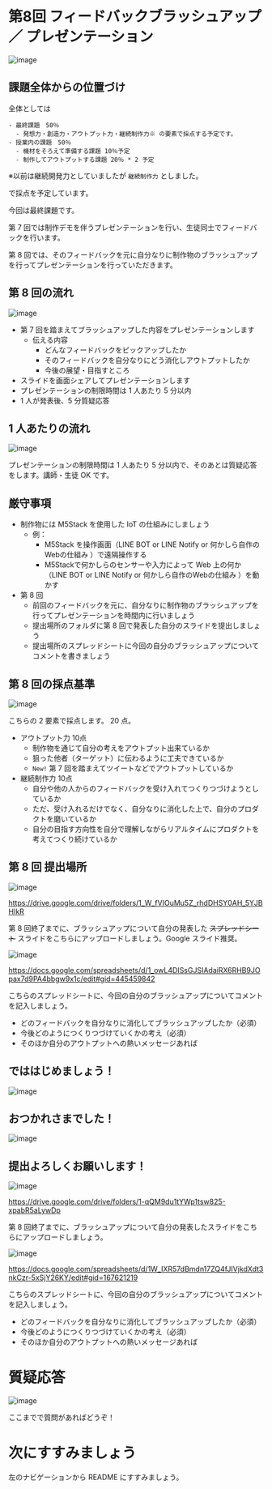 # 第8回 フィードバックブラッシュアップ／ プレゼンテーション

![image](https://i.gyazo.com/2fe8f1e2d461451f6b5212996272c3ee.jpg)

## 課題全体からの位置づけ

全体としては

```
- 最終課題　50％
  - 発想力・創造力・アウトプット力・継続制作力※ の要素で採点する予定です。
- 授業内の課題　50％
  - 機材をそろえて準備する課題 10％予定
  - 制作してアウトプットする課題 20％ * 2 予定
```

※以前は継続開発力としていましたが `継続制作力` としました。 

で採点を予定しています。

今回は最終課題です。

第 7 回では制作デモを伴うプレゼンテーションを行い、生徒同士でフィードバックを行います。

第 8 回では、そのフィードバックを元に自分なりに制作物のブラッシュアップを行ってプレゼンテーションを行っていただきます。

## 第 8 回の流れ

![image](https://i.gyazo.com/a487699b6132c7a8ee291008a43d5163.png)

- 第 7 回を踏まえてブラッシュアップした内容をプレゼンテーションします
  - 伝える内容
    - どんなフィードバックをピックアップしたか
    - そのフィードバックを自分なりにどう消化しアウトプットしたか
    - 今後の展望・目指すところ
- スライドを画面シェアしてプレゼンテーションします
- プレゼンテーションの制限時間は 1 人あたり 5 分以内
- 1 人が発表後、5 分質疑応答

## 1 人あたりの流れ

![image](https://i.gyazo.com/8a35fec70ecfb2e5dfac5eef3c1a4169.png)

プレゼンテーションの制限時間は 1 人あたり 5 分以内で、そのあとは質疑応答をします。講師・生徒 OK です。

## 厳守事項

- 制作物には M5Stack を使用した IoT の仕組みにしましょう
  - 例：
    - M5Stack を操作画面（LINE BOT or LINE Notify or 何かしら自作のWebの仕組み ）で遠隔操作する
    - M5Stackで何かしらのセンサーや入力によって Web 上の何か（LINE BOT or LINE Notify or 何かしら自作のWebの仕組み ）を動かす
- 第 8 回
  - 前回のフィードバックを元に、自分なりに制作物のブラッシュアップを行ってプレゼンテーションを時間内に行いましょう
  - 提出場所のフォルダに第 8 回で発表した自分のスライドを提出しましょう
  - 提出場所のスプレッドシートに今回の自分のブラッシュアップについてコメントを書きましょう

## 第 8 回の採点基準

![image](https://i.gyazo.com/2fef3f7c4c5c85f762b431a724ca3a51.png)

こちらの 2 要素で採点します。 20 点。

- アウトプット力 10点
  - 制作物を通じて自分の考えをアウトプット出来ているか
  - 狙った他者（ターゲット）に伝わるように工夫できているか
  - `New!` 第 7 回を踏まえてツイートなどでアウトプットしているか
- 継続制作力 10点
  - 自分や他の人からのフィードバックを受け入れてつくりつづけようとしているか
  - ただ、受け入れるだけでなく、自分なりに消化した上で、自分のプロダクトを磨いているか
  - 自分の目指す方向性を自分で理解しながらリアルタイムにプロダクトを考えてつくり続けているか

## 第 8 回 提出場所

![image](https://i.gyazo.com/9470e97bd0c0637b9451de5031d1c8af.png)

https://drive.google.com/drive/folders/1_W_fVIOuMu5Z_rhdDHSY0AH_5YJBHIkR

第 8 回終了までに、ブラッシュアップについて自分の発表した ~~スプレッドシート~~ スライドをこちらにアップロードしましょう。Google スライド推奨。

![image](https://i.gyazo.com/bade2c607337ece8011631469039d536.png)

https://docs.google.com/spreadsheets/d/1_owL4DISsGJSIAdaiRX6RHB9JOpax7d9PA4bbgw9x1c/edit#gid=445459842

こちらのスプレッドシートに、今回の自分のブラッシュアップについてコメントを記入しましょう。
  - どのフィードバックを自分なりに消化してブラッシュアップしたか（必須）
  - 今後どのようにつくりつづけていくかの考え（必須）
  - そのほか自分のアウトプットへの熱いメッセージあれば

## でははじめましょう！

![image](https://i.gyazo.com/5e0248aefe50481855dfcffde2972bac.png)

## おつかれさまでした！

![image](https://i.gyazo.com/151fb74f6fca4222ac12a14fd5cb630b.png)

## 提出よろしくお願いします！

![image](https://i.gyazo.com/9470e97bd0c0637b9451de5031d1c8af.png)

https://drive.google.com/drive/folders/1-qQM9du1tYWp1tsw825-xpabR5aLywDp

第 8 回終了までに、ブラッシュアップについて自分の発表したスライドをこちらにアップロードしましょう。

![image](https://i.gyazo.com/bade2c607337ece8011631469039d536.png)

https://docs.google.com/spreadsheets/d/1W_IXR57dBmdn17ZQ4fJIVjkdXdt3nkCzr-5xSjY26KY/edit#gid=167621219

こちらのスプレッドシートに、今回の自分のブラッシュアップについてコメントを記入しましょう。
  - どのフィードバックを自分なりに消化してブラッシュアップしたか（必須）
  - 今後どのようにつくりつづけていくかの考え（必須）
  - そのほか自分のアウトプットへの熱いメッセージあれば

# 質疑応答

![image](https://i.gyazo.com/aba8ccd625e7320883851b71ebd0caf2.png)

ここまでで質問があればどうぞ！

# 次にすすみましょう

左のナビゲーションから README にすすみましょう。